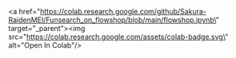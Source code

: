 <a href=\"https://colab.research.google.com/github/Sakura-RaidenMEI/Funsearch_on_flowshop/blob/main/flowshop.ipynb\" target=\"_parent\"><img src=\"https://colab.research.google.com/assets/colab-badge.svg\" alt=\"Open In Colab\"/></a>
